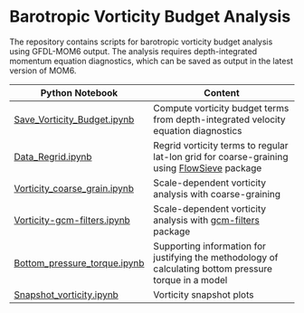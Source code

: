 # Barotropic Vorticity Budget Analysis

The repository contains scripts for barotropic vorticity budget analysis using GFDL-MOM6 output. The analysis requires depth-integrated momentum equation diagnostics, which can be saved as output in the latest version of MOM6.

| Python Notebook | Content |
| --- | --- |
|[Save_Vorticity_Budget.ipynb](./Analysis/Save_Vorticity_Budget.ipynb) | Compute vorticity budget terms from depth-integrated velocity equation diagnostics |
| [Data_Regrid.ipynb](./Analysis/Data_Regrid.ipynb) | Regrid vorticity terms to regular lat-lon grid for coarse-graining using [FlowSieve](https://github.com/husseinaluie/FlowSieve) package |
| [Vorticity_coarse_grain.ipynb](./JAMES_Paper_Plots/Vorticity_coarse_grain.ipynb) | Scale-dependent vorticity analysis with coarse-graining |
| [Vorticity-gcm-filters.ipynb](./Analysis/Vorticity-gcm-filters.ipynb) |  Scale-dependent vorticity analysis with [gcm-filters](https://github.com/ocean-eddy-cpt/gcm-filters) package |
| [Bottom_pressure_torque.ipynb](./JAMES_Paper_Plots/Bottom_pressure_torque.ipynb) | Supporting information for justifying the methodology of calculating bottom pressure torque in a model |
| [Snapshot_vorticity.ipynb](./JAMES_Paper_Plots/Snapshot_vorticity.ipynb) | Vorticity snapshot plots |   
